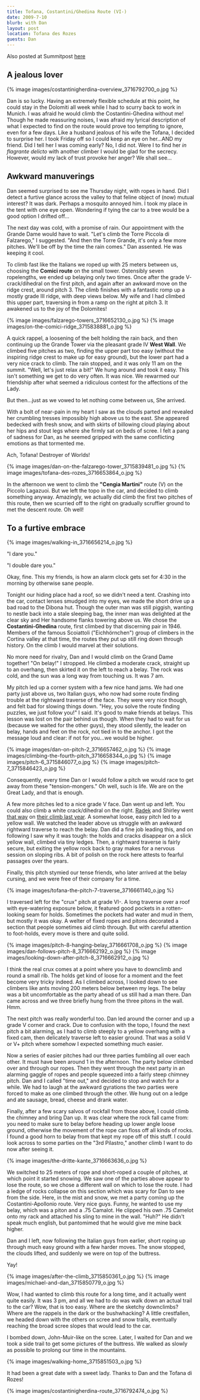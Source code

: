 ```yaml
---
title: Tofana, Costantini/Ghedina Route (VI-)
date: 2009-7-10
blurb: with Dan
layout: post
location: Tofana des Rozes
guests: Dan
---
```


Also posted at Summitpost [here](https://www.summitpost.org/say-costantini-ghedina-three-times-fast/530333)

A jealous lover
---

{% image images/costantinigherdina-overview_3716792700_o.jpg %}

Dan is so lucky. Having an extremely flexible schedule at this point, he could stay in the Dolomiti all week while I had to scurry back to work in Munich. I was afraid he would climb the Costantini-Ghedina without me! Though he made reassuring noises, I was afraid my lyrical description of what I expected to find on the route would prove too tempting to ignore, even for a few days. Like a husband jealous of his wife the Tofana, I decided to surprise her. I took Friday off so I could keep an eye on her...AND my friend. Did I tell her I was coming early? No, I did not. Were I to find her <i>in flagrante delicto</i> with another climber I would be glad for the secrecy. However, would my lack of trust provoke her anger? We shall see...

Awkward manuverings
---

Dan seemed surprised to see me Thursday night, with ropes in hand. Did I detect a furtive glance across the valley to that feline object of (now) mutual interest? It was dark. Perhaps a mosquito annoyed him. I took my place in the tent with one eye open. Wondering if tying the car to a tree would be a good option I drifted off...

The next day was cold, with a promise of rain. Our appointment with the Grande Dame would have to wait. "Let's climb the Torre Piccola di Falzarego," I suggested. "And then the Torre Grande, it's only a few more pitches. We'll be off by the time the rain comes." Dan assented. He was keeping it cool. 

To climb fast like the Italians we roped up with 25 meters between us, choosing the <b>Comici route</b> on the small tower. Ostensibly seven ropelengths, we ended up belaying only two times. Once after the grade V- crack/dihedral on the first pitch, and again after an awkward move on the ridge crest, around pitch 3. The climb finishes with a fantastic romp up a mostly grade III ridge, with deep views below. My wife and I had climbed this upper part, traversing in from a ramp on the right at pitch 3. It awakened us to the joy of the Dolomites! 

{% image images/falzarego-towers_3716652130_o.jpg %}
{% image images/on-the-comici-ridge_3715838881_o.jpg %}

A quick rappel, a loosening of the belt holding the rain back, and then continuing up the Grande Tower via the pleasant grade IV <b>West Wall</b>. We climbed five pitches as two, finding the upper part too easy (without the inspiring ridge crest to make up for easy ground), but the lower part had a very nice crack to climb. The rain stopped, and it was only 11 am on the summit. "Well, let's just relax a bit!" We hung around and took it easy. This isn't something we get to do very often. It was nice. We rewarmed our friendship after what seemed a ridiculous contest for the affections of the Lady.

But then...just as we vowed to let nothing come between us, She arrived.

With a bolt of near-pain in my heart I saw as the clouds parted and revealed her crumbling tresses impossibly high above us to the east. She appeared bedecked with fresh snow, and with skirts of billowing cloud playing about her hips and stout legs where she firmly sat on beds of scree. I felt a pang of sadness for Dan, as he seemed gripped with the same conflicting emotions as that tormented me.

Ach, Tofana! Destroyer of Worlds!

{% image images/dan-on-the-falzarego-tower_3715839481_o.jpg %}
{% image images/tofana-des-rozes_3716653864_o.jpg %}

In the afternoon we went to climb the <b>"Cengia Martini"</b> route (V) on the Piccolo Lagazuoi. But we left the topo in the car, and decided to climb something anyway. Amazingly, we actually did climb the first two pitches of this route, then we scurried off to the right on gradually scruffier ground to met the descent route. Oh well!

To a furtive embrace
---

{% image images/walking-in_3716656214_o.jpg %}

"I dare you."

"I double dare you."

Okay, fine. This my friends, is how an alarm clock gets set for 4:30 in the morning by otherwise sane people.

Tonight our hiding place had a roof, so we didn't need a tent. Crashing into the car, contact lenses smudged into my eyes, we made the short drive up a bad road to the Dibona hut. Though the outer man was still piggish, wanting to nestle back into a stale sleeping bag, the inner man was delighted at the clear sky and Her handsome flanks towering above us. We chose the <b>Costantini-Ghedina</b> route, first climbed by that discerning pair in 1946. Members of the famous Scoiattoli ("Eichhörnchen") group of climbers in the Cortina valley at that time, the routes they put up still ring down through history. On the climb I would marvel at their solutions.

No more need for rivalry, Dan and I would climb on the Grand Dame together! "On belay!" I stropped. He climbed a moderate crack, straight up to an overhang, then skirted it on the left to reach a belay. The rock was cold, and the sun was a long way from touching us. It was 7 am.

My pitch led up a corner system with a few nice hand jams. We had one party just above us, two Italian guys, who now had some route finding trouble at the rightward traverse of the face. They were very nice though, and felt bad for slowing things down. "Hey, you solve the route finding puzzles, we just follow you!" I said. It's good to make friends at belays. This lesson was lost on the pair behind us though. When they had to wait for us (because we waited for the other guys), they stood silently, the leader on belay, hands and feet on the rock, not tied in to the anchor. I got the message loud and clear: if not for you...we would be higher.

{% image images/dan-on-pitch-2_3716657462_o.jpg %}
{% image images/climbing-the-fourth-pitch_3716658344_o.jpg %}
{% image images/pitch-6_3715846077_o.jpg %}
{% image images/pitch-7_3715846423_o.jpg %}

Consequently, every time Dan or I would follow a pitch we would race to get away from these "tension-mongers." Oh well, such is life. We are on the Great Lady, and that is enough.

A few more pitches led to a nice grade V face. Dan went up and left. You could also climb a white crack/dihedral on the right. <a href="https://www.summitpost.org/user_page.php?user_id=794">Radek</a> and Shirley went <a href="https://www.summitpost.org/view_object.php?object_id=452675&context_id=186412">that way</a> on <a href="https://www.summitpost.org/trip-report/455263/euro-sampler.html#chapter_6">their climb last year</a>. A somewhat loose, easy pitch led to a yellow wall. We watched the leader above us struggle with an awkward rightward traverse to reach the belay. Dan did a fine job leading this, and on following I saw why it was tough: the holds and cracks disappear on a slick yellow wall, climbed via tiny ledges. Then, a rightward traverse is fairly secure, but exiting the yellow rock back to gray makes for a nervous session on sloping ribs. A bit of polish on the rock here attests to fearful passages over the years.

Finally, this pitch stymied our tense friends, who later arrived at the belay cursing, and we were free of their company for a time.

{% image images/tofana-the-pitch-7-traverse_3716661140_o.jpg %}

I traversed left for the "crux" pitch at grade VI-. A long traverse over a roof with eye-watering exposure below, it featured good pockets in a rotten-looking seam for holds. Sometimes the pockets had water and mud in them, but mostly it was okay. A welter of fixed ropes and pitons decorated a section that people sometimes aid climb through. But with careful attention to foot-holds, every move is there and quite solid.

{% image images/pitch-8-hanging-belay_3716661708_o.jpg %}
{% image images/dan-follows-pitch-8_3716662192_o.jpg %}
{% image images/looking-down-after-pitch-8_3716662912_o.jpg %}

I think the real crux comes at a point where you have to downclimb and round a small rib. The holds get kind of loose for a moment and the feet become very tricky indeed. As I climbed across, I looked down to see climbers like ants moving 200 meters below between my legs. The belay was a bit uncomfortable as the party ahead of us still had a man there. Dan came across and we three briefly hung from the three pitons in the wall. Hmm.

The next pitch was really wonderful too. Dan led around the corner and up a grade V corner and crack. Due to confusion with the topo, I found the next pitch a bit alarming, as I had to climb steeply to a yellow overhang with a fixed cam, then delicately traverse left to easier ground. That was a solid V or V+ pitch where somehow I expected something much easier. 

Now a series of easier pitches had our three parties fumbling all over each other. It must have been around 1 in the afternoon. The party below climbed over and through our ropes. Then they went through the next party in an alarming gaggle of ropes and people squeezed into a fairly steep chimney pitch. Dan and I called "time out," and decided to stop and watch for a while. We had to laugh at the awkward gyrations the two parties were forced to make as one climbed through the other. We hung out on a ledge and ate sausage, bread, cheese and drank water. 

Finally, after a few scary salvos of rockfall from those above, I could climb the chimney and bring Dan up. It was clear where the rock fall came from: you need to make sure to belay before heading up lower angle loose ground, otherwise the movement of the rope can floss off all kinds of rocks. I found a good horn to belay from that kept my rope off of this stuff. I could look across to some parties on the "3rd Pilastro," another climb I want to do now after seeing it.

{% image images/the-dritte-kante_3716663636_o.jpg %}

We switched to 25 meters of rope and short-roped a couple of pitches, at which point it started snowing. We saw one of the parties above appear to lose the route, so we chose a different wall on which to lose the route. I had a ledge of rocks collapse on this section which was scary for Dan to see from the side. Here, in the mist and snow, we met a party coming up the Costantini-Apollonio route. Very nice guys. Funny, he wanted to use my belay, which was a piton and a .75 Camalot. He clipped his own .75 Camelot onto my rack and attached his sling to mine in the wall. "Huh?" He didn't speak much english, but pantomimed that he would give me mine back higher.

Dan and I left, now following the Italian guys from earlier, short roping up through much easy ground with a few harder moves. The snow stopped, the clouds lifted, and suddenly we were on top of the buttress.

Yay!

{% image images/after-the-climb_3715850361_o.jpg %}
{% image images/michael-and-dan_3715850779_o.jpg %}

Wow, I had wanted to climb this route for a long time, and it actually went quite easily. It was 3 pm, and all we had to do was walk down an actual trail to the car? Wow, that is too easy. Where are the sketchy downclimbs? Where are the rappels in the dark or the bushwhacking? A little crestfallen, we headed down with the others on scree and snow trails, eventually reaching the broad scree slopes that would lead to the car.

I bombed down, John-Muir-like on the scree. Later, I waited for Dan and we took a side trail to get some pictures of the buttress. We walked as slowly as possible to prolong our time in the mountains.

{% image images/walking-home_3715851503_o.jpg %}

It had been a great date with a sweet lady. Thanks to Dan and the Tofana di Rozes!

{% image images/costantinigherdina-route_3716792474_o.jpg %}


